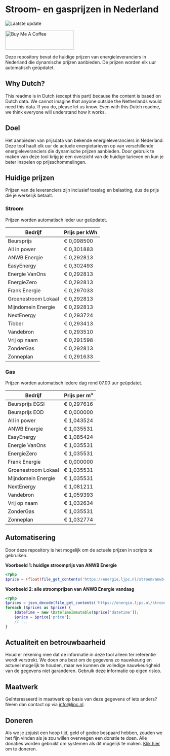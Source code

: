 # Stroom- en gasprijzen in Nederland

![Laatste update](https://img.shields.io/badge/laatste%20update-2023--07--27%2007%3A00%20CET-brightgreen)

<a href="https://www.buymeacoffee.com/Lars-" target="_blank"><img src="https://cdn.buymeacoffee.com/buttons/v2/default-orange.png" alt="Buy Me A Coffee" height="60" style="height: 60px !important;width: 217px !important;" ></a>

Deze repository bevat de huidige prijzen van energieleveranciers in Nederland die dynamische prijzen aanbieden. De prijzen worden elk uur automatisch geüpdatet.

## Why Dutch?

This readme is in Dutch (except this part) because the content is based on Dutch data. We cannot imagine that anyone outside the Netherlands would need this data. If you do, please let us know. Even with this Dutch readme, we think
everyone will understand how it works.

## Doel

Het aanbieden van prijsdata van bekende energieleveranciers in Nederland. Deze tool haalt elk uur de actuele energietarieven op van verschillende energieleveranciers die dynamische prijzen aanbieden. Door gebruik te maken van deze tool
krijg je een overzicht van de huidige tarieven en kun je beter inspelen op prijsschommelingen.

## Huidige prijzen

Prijzen van de leveranciers zijn inclusief toeslag en belasting, dus de prijs die je werkelijk betaalt.

### Stroom

Prijzen worden automatisch ieder uur geüpdatet.

 Bedrijf | Prijs per kWh 
---------|---------------
Beursprijs | € 0,098500
All in power | € 0,301883
ANWB Energie | € 0,292813
EasyEnergy | € 0,302493
Energie VanOns | € 0,292813
EnergieZero | € 0,292813
Frank Energie | € 0,297033
Groenestroom Lokaal | € 0,292813
Mijndomein Energie | € 0,292813
NextEnergy | € 0,293724
Tibber | € 0,293413
Vandebron | € 0,293510
Vrij op naam | € 0,291598
ZonderGas | € 0,292813
Zonneplan | € 0,291633


### Gas

Prijzen worden automatisch iedere dag rond 07.00 uur geüpdatet.

 Bedrijf | Prijs per m³ 
---------|--------------
Beursprijs EGSI | € 0,297616
Beursprijs EOD | € 0,000000
All in power | € 1,043524
ANWB Energie | € 1,035531
EasyEnergy | € 1,085424
Energie VanOns | € 1,035531
EnergieZero | € 1,035531
Frank Energie | € 0,000000
Groenestroom Lokaal | € 1,035531
Mijndomein Energie | € 1,035531
NextEnergy | € 1,081211
Vandebron | € 1,059393
Vrij op naam | € 1,032634
ZonderGas | € 1,035531
Zonneplan | € 1,032774


## Automatisering

Door deze repository is het mogelijk om de actuele prijzen in scripts te gebruiken.

**Voorbeeld 1: huidige stroomprijs van ANWB Energie**

```php
<?php
$price = (float)file_get_contents('https://energie.ljpc.nl/stroom/anwb-energie-nu.txt');

```

**Voorbeeld 2: alle stroomprijzen van ANWB Energie vandaag**

```php
<?php
$prices = json_decode(file_get_contents('https://energie.ljpc.nl/stroom/all-in-power-vandaag.json'),true);
foreach ($prices as $price) {
    $dateTime = new \DateTimeImmutable($price['datetime']);
    $price = $price['price'];
    // ...
}
```

## Actualiteit en betrouwbaarheid

Houd er rekening mee dat de informatie in deze tool alleen ter referentie wordt verstrekt. We doen ons best om de gegevens zo nauwkeurig en actueel mogelijk te houden, maar we kunnen de volledige nauwkeurigheid van de gegevens niet
garanderen. Gebruik deze informatie op eigen risico.

## Maatwerk

Geïnteresseerd in maatwerk op basis van deze gegevens of iets anders? Neem dan contact op
via [info@ljpc.nl](mailto:info@ljpc.nl?subject=Energie%20prijzen).

## Doneren

Als we je zojuist een hoop tijd, geld of gedoe bespaard hebben, zouden we het fijn vinden als je zou willen overwegen een
donatie te doen. Alle donaties worden gebruikt om systemen als dit mogelijk te
maken. [Klik hier](https://www.buymeacoffee.com/Lars-) om te doneren.
